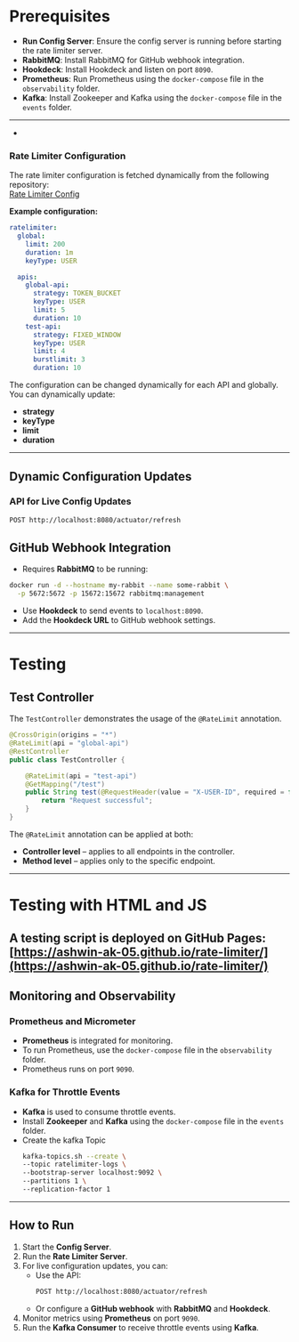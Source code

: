 # Prerequisites

- **Run Config Server**: Ensure the config server is running before starting the rate limiter server.
- **RabbitMQ**: Install RabbitMQ for GitHub webhook integration.
- **Hookdeck**: Install Hookdeck and listen on port `8090`.
- **Prometheus**: Run Prometheus using the `docker-compose` file in the `observability` folder.
- **Kafka**: Install Zookeeper and Kafka using the `docker-compose` file in the `events` folder.
- ---
- 
### Rate Limiter Configuration

The rate limiter configuration is fetched dynamically from the following repository:  
[Rate Limiter Config](https://github.com/Ashwin-ak-05/rate-limiter-config/blob/main/testserver.yml)

**Example configuration:**

```yaml
ratelimiter:
  global:
    limit: 200
    duration: 1m
    keyType: USER

  apis:
    global-api:
      strategy: TOKEN_BUCKET
      keyType: USER
      limit: 5
      duration: 10
    test-api:
      strategy: FIXED_WINDOW
      keyType: USER
      limit: 4
      burstlimit: 3
      duration: 10
```
The configuration can be changed dynamically for each API and globally.  
You can dynamically update:

- **strategy**
- **keyType**
- **limit**
- **duration**
---

## Dynamic Configuration Updates

### API for Live Config Updates
```bash
POST http://localhost:8080/actuator/refresh
```
## GitHub Webhook Integration

- Requires **RabbitMQ** to be running:
```bash
docker run -d --hostname my-rabbit --name some-rabbit \
  -p 5672:5672 -p 15672:15672 rabbitmq:management
```
- Use **Hookdeck** to send events to `localhost:8090`.
- Add the **Hookdeck URL** to GitHub webhook settings.
---
# Testing

## Test Controller

The `TestController` demonstrates the usage of the `@RateLimit` annotation.

```java
@CrossOrigin(origins = "*")
@RateLimit(api = "global-api")
@RestController
public class TestController {

    @RateLimit(api = "test-api")
    @GetMapping("/test")
    public String test(@RequestHeader(value = "X-USER-ID", required = false) String userId) {
        return "Request successful";
    }
}
```
The `@RateLimit` annotation can be applied at both:
- **Controller level** – applies to all endpoints in the controller.
- **Method level** – applies only to the specific endpoint.
---

# Testing with HTML and JS

A testing script is deployed on **GitHub Pages**:  
[https://ashwin-ak-05.github.io/rate-limiter/](https://ashwin-ak-05.github.io/rate-limiter/)
---

## Monitoring and Observability

### Prometheus and Micrometer
- **Prometheus** is integrated for monitoring.
- To run Prometheus, use the `docker-compose` file in the `observability` folder.
- Prometheus runs on port `9090`.

### Kafka for Throttle Events
- **Kafka** is used to consume throttle events.
- Install **Zookeeper** and **Kafka** using the `docker-compose` file in the `events` folder.
- Create the kafka Topic
  ```bash
  kafka-topics.sh --create \
  --topic ratelimiter-logs \
  --bootstrap-server localhost:9092 \
  --partitions 1 \
  --replication-factor 1
  ```
---
## How to Run

1. Start the **Config Server**.  
2. Run the **Rate Limiter Server**.  
3. For live configuration updates, you can:
   - Use the API:  
     ```bash
     POST http://localhost:8080/actuator/refresh
     ```
   - Or configure a **GitHub webhook** with **RabbitMQ** and **Hookdeck**.  
4. Monitor metrics using **Prometheus** on port `9090`.  
5. Run the **Kafka Consumer** to receive throttle events using **Kafka**.  

